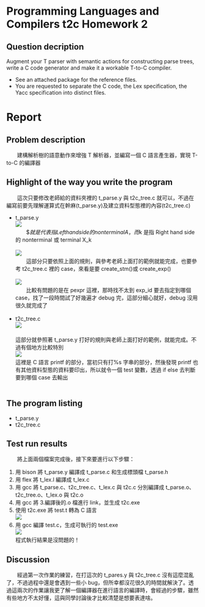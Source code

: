 # Programming Languages and Compilers t2c Homework 2
## Question decription
Augment your T parser with semantic actions for constructing parse trees, write a C code generator and make it a workable T-to-C compiler.
* See an attached package for the reference files.
* You are requested to separate the C code, the Lex specification, the Yacc specification into distinct files.

# Report
## Problem description
　　建構解析樹的語意動作來增強 T 解析器，並編寫一個 C 語言產生器，實現 T-to-C 的編譯器

## Highlight of the way you write the program
　　這次只要修改老師給的資料夾裡的 t_parse.y 與 t2c_tree.c 就可以，不過在編寫前要先理解運算式在幹麻(t_parse.y)及建立資料型態裡的內容(t2c_tree.c)<br/>
* t_parse.y <br/>
![](https://i.imgur.com/7yJbn0N.png) <br/>
　　$$就是代表指 Left hand side 的 nonterminal A，而$k 是指 Right hand side 的 nonterminal 或 terminal X_k <br/> <br/>
![](https://i.imgur.com/Sv92zY9.png) <br/> 
　　這部分只要依照上面的規則，與參考老師上面打的範例就能完成，也要參考 t2c_tree.c 裡的 case，來看是要 create_stm()或 create_exp() <br/> <br/>
![](https://i.imgur.com/mBqfCsf.png) <br/>
　　比較有問題的是在 pexpr 這裡，那時找不太到 exp_id 要去指定到哪個 case，找了一段時間試了好幾遍才 debug 完，這部分細心就好，debug 沒用很久就完成了 <br/> <br/>
* t2c_tree.c <br/>
![](https://i.imgur.com/sXeLeX4.png) <br/> <br/>
這部分就參照著 t_parse.y 打好的規則與老師上面打好的範例，就能完成。不過有個地方比較特別 <br/>
![](https://i.imgur.com/loKP0ew.png) <br/>
這裡是 C 語言 printf 的部分，當初只有打%s 字串的部分，然後發現 printf 也有其他資料型態的資料要印出，所以就令一個 test 變數，透過 if else 去判斷要到哪個 case 去輸出 <br/> <br/>

## The program listing
* t_parse.y
* t2c_tree.c

## Test run results
　　將上面兩個檔案完成後，接下來要進行以下步驟：
1. 用 bison 將 t_parse.y 編譯成 t_parse.c 和生成標頭檔 t_parse.h
2. 用 flex 將 t_lex.l 編譯成 t_lex.c
3. 用 gcc 將 t_parse.c、t2c_tree.c、t_lex.c 與 t2c.c 分別編譯成 t_parse.o、t2c_tree.o、t_lex.o 與 t2c.o
4. 用 gcc 將 3.編譯後的.o 檔進行 link，並生成 t2c.exe
5. 使用 t2c.exe 將 test.t 轉為 C 語言 <br/>
![](https://i.imgur.com/VAMuALj.png) <br/>
6. 用 gcc 編譯 test.c，生成可執行的 test.exe <br/>
![](https://i.imgur.com/UY4K0N7.png) <br/>
程式執行結果是沒問題的！

## Discussion
　　經過第一次作業的練習，在打這次的 t_pares.y 與 t2c_tree.c 沒有這麼混亂了，不過過程中還是會遇到一些小 bug，但所幸都沒花很久的時間就解決了。透過這兩次的作業讓我更了解一個編譯器在進行語言的編譯時，會經過的步驟，雖然有些地方不太好懂，這與同學討論後才比較清楚是想要表達啥。
